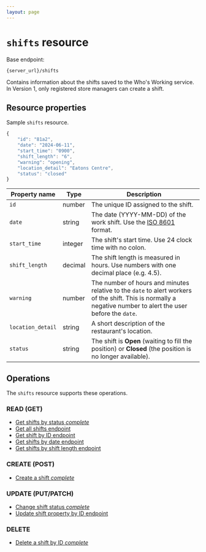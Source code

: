 ```yaml
---
layout: page
---
```

# `shifts` resource

Base endpoint:

```shell
{server_url}/shifts
```

Contains information about the shifts saved to the Who's Working service. In Version 1, only registered store managers can create a shift.

## Resource properties

Sample `shifts` resource.

```js
{
    "id": "81a2",
    "date": "2024-06-11",
    "start_time": "0900",
    "shift_length": "6",
    "warning": "opening",
    "location_detail": "Eatons Centre",
    "status": "closed"
}
```

| Property name | Type | Description |
| ------------- | ----------- | ----------- |
| `id`     | number | The unique ID assigned to the shift.  |
| `date`    | string | The date (YYYY-MM-DD) of the work shift. Use the [ISO 8601](https://en.wikipedia.org/wiki/ISO_8601) format.|
| `start_time` | integer | The shift's start time. Use 24 clock time with no colon.|
| `shift_length` | decimal | The shift length is measured in hours. Use numbers with one decimal place (e.g. 4.5).|
| `warning`     | number | The number of hours and minutes relative to the `date` to alert workers of the shift. This is normally a negative number to alert the user before the `date`. |
| `location_detail`  | string | A short description of the restaurant's location.|
| `status`  | string | The shift is **Open** (waiting to fill the position) or **Closed** (the position is no longer available).|

## Operations

The `shifts` resource supports these operations.

### READ (GET)

* [Get shifts by status *complete*](get-shifts-by-status.md)
* [Get all shifts endpoint](get-all-shifts.md)
* [Get shift by ID endpoint](get-a-shift-by-id.md)
* [Get shifts by date endpoint](get-shifts-by-date.md)
* [Get shifts by shift length endpoint](get-shifts-by-length.md)

### CREATE (POST)

* [Create a shift *complete*](create-shift.md)

### UPDATE (PUT/PATCH)

* [Change shift status *complete*](change-shift-status.md)
* [Update shift property by ID endpoint](change-shift-by-id.md)

### DELETE

* [Delete a shift by ID *complete*](delete-shift-by-id.md)
